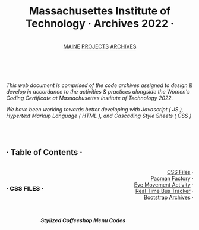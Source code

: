 <html>
    <body>
<body class="text-right">
    <div class="cover-container d-flex w-100 h-100 p-3 mx-auto flex-column">
  <header class="masthead mb-auto">
    <div class="inner">
      <h1 class="masthead-brand">Massachusettes Institute of Technology · Archives 2022 · </h1>
      <br>
      <nav class="nav nav-masthead justify-content-center">
                <a class="nav-link active" href="https://faussenouvelles.github.io/PORTFOLIO.io/">MAINE</a>
        <a class="nav-link" href="https://faussenouvelles.github.io/PROJECTS.io/">PROJECTS</a>
        <a class="nav-link" href="https://faussenouvelles.github.io/ARCHIVES.io/">ARCHIVES</a>
      </nav>
    </div>
  </header>
  <br>
<p><em>This web document is comprised of the code archives assigned to design & develop in accordance to the activities & practices alongside the Women's Coding Certificate at Massachusettes Institute of Technology 2022. </em></p>
<p><em>We have been working towards better developing with Javascript ( JS ), Hypertext Markup Language ( HTML ), and Cascading Style Sheets ( CSS )</em></p>
<br>
<br>
<h2 id="table-of-contents">· Table of Contents · </h2>
<ol style="float:right; text-align:right; list-style:none;">
    <li><a href="#CSS Files">CSS Files</a> · </li>
    <li><a href="#Pacman">Pacman Factory</a> · </li>
    <li><a href="#Eyes">Eye Movement Activity</a> · </li>
    <li><a href="#Real Time Bus Tracker">Real Time Bus Tracker</a> · </li>
    <li><a href="#Bootstrap">Bootstrap Archives</a> · </li>
</ol>
<br>
<br>
<h3 id="CSS Files"> · CSS FILES · </h3>
<br>
<ul style="float:right; text-align:right; list-style:none;">
    <li>
        <h5>Stylized Coffeeshop Menu Codes</h5>
        <br>
<html>
 <head>
    <style>
    {
        box-sizing: border-box;
    }
    /* Set additional styling options for the columns*/
    .column {
    float: left;
    width: 50%;
    border-style: solid;
    border-width: 7px;
    border-color: #aee8f742;
    border-top-style: none;
  border-right-style: solid;
  border-bottom-style: none;
  border-left-style: dotted;
  border-left-width: 1.5px;
  border-left-color: #02083074;
    }

    .row:after {
    content: "";
    display: table;
    clear: both;
    }
    </style>
 </head>
 <body>
    <div class="row">
        <div class="column" style="background-color:#aee8f774;">

            <p style="font-size: 14">embedding CSS to HTML Files · </p>
                <p style="font-size: 10"> < html > 
                <br> < head >
                <br> < link rel="stylesheet" href="./Introducing Styles to HMTL.css" >
                <br> < /head > 
            <br> < /html > 
        </p>
            <p style="font-size: 14">styling links within HTML · </p>
            <p style="font-size: 10"> < div class="content" > 
            <br> < p > CSS brings HTML to life. You can even style this
            <br> < a href="#"> link < /a > ! < /p >
            <br> < /div >
        <br> < /html > 
        <br>        
        <br> the use of the "#" is to refer, though you may 
        <br> replace "#" · coding your link within this space.
        </p>
        <p style="font-size: 14">styling lists within HTML · </p>
        <p style="font-size: 10"> < h3 > This list can be styled as well: < /h3 >
            <br> < ul >
            <br> < li > Drink Coffee < /li >
            <br> < li class="active" > Code < /li>
            <br> < li > Drink Coffee < /li >
            <br> < li > Repeat < /li >
            <br> < /ul > 
        </p>
         


        </div>
        <div class="column" style="background-color:#aee8f774;">
            <p style="font-size: 14">stylizing web documents with CSS · </p>
            <p style="font-size: 10">h1 {   
                    <br>    color: #0170FF }
                    <br>  
                    <br>  a {
                        <br>    color: #FF0101 }
                        <br>  
                        <br>  li {
                            <br>    border-left: 5px solid #005cfc;
                            <br>    background-color: #f1f1f1;
                            <br>    list-style-type: none;
                            <br>    padding: 10px 20px;}
                            <br>  
                            <br>  .content {
                                <br>    padding: 20px;
                                <br>    margin: 10px;
                                <br>    background-color: #424EDC;
                                <br>    color: #fff;
                                <br>    font-style: italic; }
                                <br>  
                                <br>  .active {
                                    <br>    border-left: 5px solid #01e4FF;}
                                    <br>  
                                    <br>  .footer {
                                        <br>    padding: 20px;
                                        <br>    margin: 10px;
                                        <br>   background-color: #424EDC;
                                        <br>    color: #fff;
                                        <br>    text-align: center;}
            </p>
        </div>
    </div>
 </body>
</html>
        <p>This has been adapted from MIT Week 8 · Working With CSS & HTML </p>
        <p>Below is the direct link to Github Codes</p>
        <h6>
            <a href="https://github.com/faussenouvelles/stylized-coffee-shop.io/blob/main/Introducing%20Styles%20to%20HTML.html"> ❧ STYLIZED COFFEE MENU.HTML</a>
 · <a href="file:///Users/ellademetriou/Documents/Documents/School/MIT%20Coding%20Certificate/05:23:2020%20-%20Styles%20&%20Bootstrap%20/classwork/Introducing%20Styles%20to%20HTML.html#"> ❧ STYLIZED COFFEE MENU.CSS</a></h6>
    </li>
<br>
<br>
    <li>
        <h5>Holy Grail · Web Developer Basics</h5>
        <br>
        <html>
            <head>
               <style>
               {
                   box-sizing: border-box;
               }
               /* Set additional styling options for the columns*/
               .column {
               float: left;
               width: 50%;
               border-style: solid;
               border-width: 7px;
               border-color: #aee8f742;
               border-top-style: none;
             border-right-style: solid;
             border-bottom-style: none;
             border-left-style: dotted;
             border-left-width: 1.5px;
             border-left-color: #02083074;
               }
           
               .row:after {
               content: "";
               display: table;
               clear: both;
               }
               </style>
            </head>
            <body>
               <div class="row">
                   <div class="column" style="background-color:#aee8f774;">
           
                       <p style="font-size: 14">how to create the Holy Grail format in HTML · </p>
                           <p style="font-size: 10">< html >
                            <br>
                            <br>< head >
                            <br>    < link rel="stylesheet" href="./Holy Grail.css" >
                            <br>< /head >
                            <br>
                            <br>< body id="main" >
                            <br>    < div class="wrapper" >
                            <br>        < div class="box header" > Header < /div >
                            <br>        < div class= "box sidebar" > Sidebar < /div>
                            <br>        < div class= "box content" > Content
                            <br>            < br/ > This is the main area for content < /div >
                            <br>        < div class="box footer" > Footer < /div >
                            <br>    < /div >
                            <br>< /body >
                            <br>
                            <br>< /html >
                   </p>
                    
           
           
                   </div>
                   <div class="column" style="background-color:#aee8f774;">
                       <p style="font-size: 14">stylizing web documents with CSS · </p>
                       <p style="font-size: 10">h1 {   
                               <br>    color: #0170FF }
                               <br>  
                               <br>  a {
                                   <br>    color: #FF0101 }
                                   <br>  
                                   <br>  li {
                                       <br>    border-left: 5px solid #005cfc;
                                       <br>    background-color: #f1f1f1;
                                       <br>    list-style-type: none;
                                       <br>    padding: 10px 20px;}
                                       <br>  
                                       <br>  .content {
                                           <br>    padding: 20px;
                                           <br>    margin: 10px;
                                           <br>    background-color: #424EDC;
                                           <br>    color: #fff;
                                           <br>    font-style: italic; }
                                           <br>  
                                           <br>  .active {
                                               <br>    border-left: 5px solid #01e4FF;}
                                               <br>  
                                               <br>  .footer {
                                                   <br>    padding: 20px;
                                                   <br>    margin: 10px;
                                                   <br>   background-color: #424EDC;
                                                   <br>    color: #fff;
                                                   <br>    text-align: center;}
                       </p>
                   </div>
               </div>
            </body>
           </html>
           <br>
        <p>This has been adapted from MIT Week 8 · Working With CSS & HTML</p>
        <p>Below is the direct link to Github Codes</p>
        <h6>
            <a href="https://github.com/faussenouvelles/holy-grail.io/blob/main/Holy%20Grail.html"> ❧ HOLY GRAIL.HTML</a>
 · <a href="https://github.com/faussenouvelles/holy-grail.io/blob/main/Holy%20Grail.css"> ❧ HOLY GRAIL FORMAT.CSS</a></h6>
    </li>
</ul>
<br>
<br>
<h3 id="Pacman"> · Pacman Factory · </h3>
<br>
<ul style="float:right; text-align:right; list-style:none;">
    <li>
        <h5>Pacman Factory · Javascript & HTML Codes</h5>
        <br>
        <html>
            <head>
               <style>
               {
                   box-sizing: border-box;
               }
               /* Set additional styling options for the columns*/
               .column {
               float: left;
               width: 50%;
               border-style: solid;
               border-width: 7px;
               border-color: #aee8f742;
               border-top-style: none;
             border-right-style: solid;
             border-bottom-style: none;
             border-left-style: dotted;
             border-left-width: 1.5px;
             border-left-color: #02083074;
               }
           
               .row:after {
               content: "";
               display: table;
               clear: both;
               }
               </style>
            </head>
            <body>
               <div class="row">
                   <div class="column" style="background-color:#aee8f774;">
           
                        <p style="font-size: 14">Pacman Factory Javascript · </p>
                           <p style="font-size: 10"> let pos = 0;
                               <br>const pacArray = [
                               <br>['./images/PacMan1.png', './images/PacMan2.png'],
                               <br>['./images/PacMan3.png', './images/PacMan4.png'],
                               <br>];
                               <br>let direction = 0;
                               <br>const pacMen = []; // This array holds all the pacmen
                               <br>function setToRandom(scale) {
                               <br>return {
                               <br>x: Math.random() * scale,
                               <br>y: Math.random() * scale,
                               <br>};
                               <br>}
                               <br>function makePac() {
                               <br>// returns an object with random values scaled {x: 33, y: 21}
                               <br>let velocity = setToRandom(10); // {x:?, y:?}
                               <br>let position = setToRandom(200);
                               <br>let game = document.getElementById('game');
                               <br>let newimg = document.createElement('img');
                               <br>newimg.style.position = 'absolute';
                               <br>newimg.src = './images/PacMan1.png';
                               <br>newimg.width = 100;
                               <br>
                       <br>newimg.style.left = position.x;
                       <br>newimg.style.top = position.y;
                       <br>game.appendChild(newimg);
                       <br>return {
                       <br>position,
                       <br>velocity,
                       <br>newimg,
                       <br>};
                       <br>}
                       <br>function update() {
                        <br>pacMen.forEach((item) => {
                        <br>checkCollisions(item);
                        <br>item.position.x += item.velocity.x;
                        <br>item.position.y += item.velocity.y;
                        <br>item.newimg.style.left = item.position.x;
                        <br>item.newimg.style.top = item.position.y;
                        <br>});
                        <br>setTimeout(update, 20);
                        <br>}
                   </p>
                   </div>
                   <div class="column" style="background-color:#aee8f774;">
                    <p style="font-size: 10">
                        <br>
                        <br>
                        <br>function checkCollisions(item) {
                        <br>if(
                        <br>item.position.x + item.velocity.x + item.newimg.width > window.innerWidth
                        <br>||
                        <br>item.position.x + item.velocity.x < 0
                        <br>)
                        <br>item.velocity.x = -item.velocity.x;
                        <br>if (
                        <br>item.position.y + item.velocity.y + item.newimg.height > window.innerHeight
                        <br>||
                        <br>item.position.y + item.velocity.y < 0
                        <br>)
                        <br>item.velocity.y = -item.velocity.y;
                        <br>}
                        <br>function makeOne() {
                        <br>pacMen.push(makePac()); // add a new PacMan
                        <br>}
                        <br>if (typeof module !== 'undefined') {
                        <br>module.exports = { checkCollisions, update, pacMen };
                        <br>}
                        </p>
                        <br>
                        <p style="font-size: 14">Pacman Factory HTML · </p>
                        <p style="font-size: 10">< html >
                         <br>< head >
                         <br>    < title > Pacmen < /title >
                         <br>< /head >
                         <br>< body >
                         <br>    < div id='game' >
                         <br>       < button onclick='makeOne()' width='200' height='30'>Add PacMan< /button >
                         <br>       < button onclick='update()' width='200' height='30'>Start Game< /button >
                         <br>    < /div >
                         <br>    < script src="./pacmen.js" >< /script >
                         <br> < /body >
                         <br>< /html >
                     </p>
                   </div>
               </div>
            </body>
           </html>
           <br>
        <p>This style guide has been adapted from MIT Week 7 · Pacman Factory</p>
        <h6><a href="https://github.com/faussenouvelles/pacman-factory.io/blob/main/week%207%20-%20pacman%20factory.js"> ❧ PACMAN FACTORY. JS</a>
        · <a href="https://github.com/faussenouvelles/pacman-factory.io/blob/main/week%207%20-%20pacman%20factory.html"> ❧ PACMAN FACTORY.HTML</a></h6>
<br>
        <h6><a href="file:///Users/ellademetriou/Documents/Documents/School/MIT%20Coding%20Certificate/05:17:2022-%20Intro%20to%20Github,%20Testing,%20and%20the%20DOM/classwork/week%207%20-%20pacman%20factory.html"> ❧ PACMAN FACTORY · ❧ VIDEOGAME</a></h6>
    </li>
</ul>
<br>
<h3 id="Eyes"> · Eye Movement Activity · </h3>
<ul style="float:right; text-align:right; list-style:none;">
    <li>
        <html>
            <head>
               <style>
               {
                   box-sizing: border-box;
               }
               /* Set additional styling options for the columns*/
               .column {
               float: left;
               width: 50%;
               border-style: solid;
               border-width: 7px;
               border-color: #aee8f742;
               border-top-style: none;
             border-right-style: solid;
             border-bottom-style: none;
             border-left-style: dotted;
             border-left-width: 1.5px;
             border-left-color: #02083074;
               }
           
               .row:after {
               content: "";
               display: table;
               clear: both;
               }
               </style>
            </head>
            <body>
               <div class="row">
                   <div class="column" style="background-color:#aee8f774;">
           
                       <p style="font-size: 14">Eye Movement Javascript Code · </p>
                           <p style="font-size: 10">const balls = document.getElementsByClassName('ball');
                            <br>
                            <br>document.onmousemove = (event) => {
                                <br>  const x = (event.clientX * 100) / window.innerWidth + '%';
                                <br>  const y = (event.clientY * 100) / window.innerHeight + '%';
                                <br>
                                <br>  for (let i = 0; i < 2; i++) {
                                    <br>  balls[0].style.left = x;
                                    <br>  balls[0].style.top = y;
                                    <br>  balls[0].transform = 'translate(-' + x + ',-' + y + ')';
                                    <br>  }
                                    <br>};
                        </p>
                            <p style="font-size: 14">Eye Movement HTML Code · </p>
                            <p style="font-size: 10"> < html >
                            <br>    < head >
                            <br>        < link rel="stylesheet" type="text/css" href="./styles.css" >
                            <br>    < /head >
                            <br>    < body >
                            <br>        < div class="eyes" >
                            <br>            < div class="eye" >
                            <br>                < div class="ball" > < /div >
                            <br>            < /div >
                            <br>           < div class="eye" >
                            <br>                < div class="ball" > < /div >
                            <br>            < /div >
                            <br>       < /div >
                            <br>        < script src="./eyes.js" > < /script. >
                            <br>    < /body >
                            <br>< /html >
                            </p>
                   </div>
                   <div class="column" style="background-color:#aee8f774;">
                    <p style="font-size: 14">Eye Movement CSS Code · </p>
                    <p style="font-size: 10">body {
                    <br>    margin: 0;
                    <br>    padding: 0;
                    <br>    background: #14495e;
                    <br>  }
                    <br>  .eyes {
                    <br>    position: absolute;
                    <br>    top: 50%;
                    <br>    transform: translateY(-50%);
                    <br>    width: 100%;
                    <br>    text-align: center;
                    <br>  }
                    <br>  .eye {
                    <br>    width: 240px;
                    <br>    height: 120px;
                    <br>    background: #fff;
                    <br>    display: inline-block;
                    <br>    margin: 40px;
                    <br>    border-radius: 50%;
                    <br>    position: relative;
                    <br>    overflow: hidden;
                    <br>  }
                    <br>  .ball {
                    <br>    width: 80px;
                    <br>    height: 80px;
                    <br>    background: #000;
                    <br>    position: absolute;
                    <br>    top: 50%;
                    <br>    left: 50%;
                    <br>    transform: translate(-50%, -50%);
                    <br>    border-radius: 50%;
                    <br>  }
                       </p>
                   </div>
               </div>
            </body>
           </html>
        <br>>
        <p>This style guide has been adapted from MIT Week 8 · Eyes Movement Exercise</p>
        <h6><a href="https://github.com/faussenouvelles/eyes-movement.io/blob/main/eyes.js"> ❧ Eye Movement. JS</a>
            · <a href="https://github.com/faussenouvelles/eyes-movement.io/blob/main/index.html"> ❧ Eye Movement.HTML</a> · 
            <a href="https://github.com/faussenouvelles/eyes-movement.io/blob/main/styles.css"> ❧ Eye Movement.CSS</a></h6>
    </li>
</ul>
<br>
<h3 id="Real Time Bus Tracker"> · Real Time Bus Tracker · </h3>
<ul>
    <li>
        <p>Use the literal syntax for array creation.</p>
        <pre><code class="lang-javascript"><span class="hljs-comment">// bad</span>
<span class="hljs-keyword">var</span> items = <span class="hljs-keyword">new</span> <span class="hljs-type">Array</span>();

<span class="hljs-comment">// good</span>
<span class="hljs-keyword">var</span> items = [];
</code></pre>
    </li>
    <li>
        <p>Use Array#push instead of direct assignment to add items to an array.</p>
        <p>```javascript
            var someStack = [];</p>
    </li>
</ul>
<pre><code><span class="hljs-comment">// bad</span>
someStack[someStack.length] = <span class="hljs-string">'bohemianrhapsody'</span>;

<span class="hljs-comment">// good</span>
someStack.push(<span class="hljs-string">'bohemianrhapsody'</span>);
```
</code></pre>
<p><strong><a href="#table-of-contents">back to top</a></strong></p>


<h3 id="Bootstrap"> · Bootstrap Archives · </h3>
<ul>
    <li>
        <p>Use single quotes <code>&#39;&#39;</code> for strings.</p>
        <pre><code class="lang-javascript"><span class="hljs-comment">// bad</span>
<span class="hljs-keyword">var</span> name = <span class="hljs-string">"Bob Parr"</span>;

<span class="hljs-comment">// good</span>
<span class="hljs-keyword">var</span> name = <span class="hljs-string">'Bob Parr'</span>;

<span class="hljs-comment">// bad</span>
<span class="hljs-keyword">var</span> fullName = <span class="hljs-string">"Bob "</span> + <span class="hljs-keyword">this</span>.lastName;

<span class="hljs-comment">// good</span>
<span class="hljs-keyword">var</span> fullName = <span class="hljs-string">'Bob '</span> + <span class="hljs-keyword">this</span>.lastName;
</code></pre>
    </li>
</ul>
<p><strong><a href="#table-of-contents">back to top</a></strong></p>

<p>This style guide has been adapted from <a href="https://github.com/airbnb/javascript">the airbnb javascript style
    guide</a></p>
</ul>
<p><strong><a href="#table-of-contents">back to top</a></strong></p>
<h2 id="-"> function setTimer { COMING SOON }</h2>
                                </body>
                                </html>
                                
